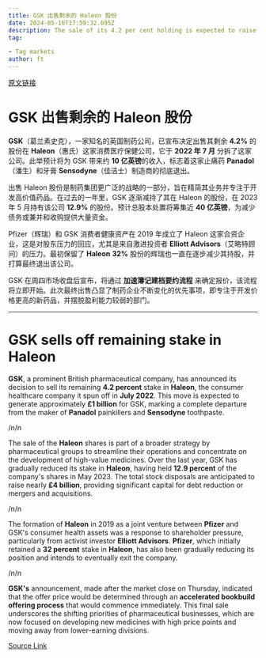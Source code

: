 ```yaml
---
title: GSK 出售剩余的 Haleon 股份
date: 2024-05-16T17:59:32.695Z
description: The sale of its 4.2 per cent holding is expected to raise around £1bn
tag: 

- Tag markets
author: ft
---
```


[原文链接](https://ft.com/content/557b7f43-da17-46b6-aa1c-740c1859fa96)

# GSK 出售剩余的 Haleon 股份 

**GSK**（葛兰素史克），一家知名的英国制药公司，已宣布决定出售其剩余 **4.2%** 的股份在 **Haleon**（惠氏）这家消费医疗保健公司，它于 **2022 年 7 月** 分拆了这家公司。此举预计将为 GSK 带来约 **10 亿英镑**的收入，标志着这家止痛药 **Panadol**（潘生）和牙膏 **Sensodyne**（佳洁士）制造商的彻底退出。 

出售 Haleon 股份是制药集团更广泛的战略的一部分，旨在精简其业务并专注于开发高价值药品。在过去的一年里，GSK 逐渐减持了其在 Haleon 的股份，在 2023 年 5 月持有该公司 **12.9%** 的股份。预计总股本处置将筹集近 **40 亿英镑**，为减少债务或兼并和收购提供大量资金。 

Pfizer（辉瑞）和 GSK 消费者健康资产在 2019 年成立了 Haleon 这家合资企业，这是对股东压力的回应，尤其是来自激进投资者 **Elliott Advisors**（艾略特顾问）的压力。最初保留了 **Haleon** **32%** 股份的辉瑞也一直在逐步减少其持股，并打算最终退出该公司。 

GSK 在周四市场收盘后宣布，将通过 **加速簿记建档要约流程** 来确定报价，该流程将立即开始。此次最终出售凸显了制药企业不断变化的优先事项，即专注于开发价格更高的新药品，并摆脱盈利能力较弱的部门。

---

# GSK sells off remaining stake in Haleon 

**GSK**, a prominent British pharmaceutical company, has announced its decision to sell its remaining **4.2 percent** stake in **Haleon**, the consumer healthcare company it spun off in **July 2022**. This move is expected to generate approximately **£1 billion** for GSK, marking a complete departure from the maker of **Panadol** painkillers and **Sensodyne** toothpaste. 

/n/n

The sale of the **Haleon** shares is part of a broader strategy by pharmaceutical groups to streamline their operations and concentrate on the development of high-value medicines. Over the last year, GSK has gradually reduced its stake in **Haleon**, having held **12.9 percent** of the company's shares in May 2023. The total stock disposals are anticipated to raise nearly **£4 billion**, providing significant capital for debt reduction or mergers and acquisitions. 

/n/n

The formation of **Haleon** in 2019 as a joint venture between **Pfizer** and GSK's consumer health assets was a response to shareholder pressure, particularly from activist investor **Elliott Advisors**. **Pfizer**, which initially retained a **32 percent** stake in **Haleon**, has also been gradually reducing its position and intends to eventually exit the company. 

/n/n

**GSK's** announcement, made after the market close on Thursday, indicated that the offer price would be determined through an **accelerated bookbuild offering process** that would commence immediately. This final sale underscores the shifting priorities of pharmaceutical businesses, which are now focused on developing new medicines with high price points and moving away from lower-earning divisions.

[Source Link](https://ft.com/content/557b7f43-da17-46b6-aa1c-740c1859fa96)

